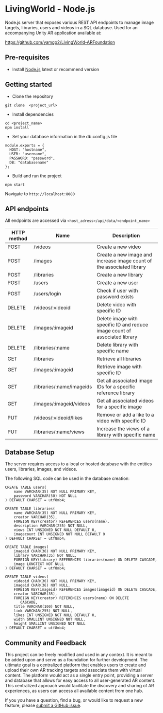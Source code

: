 # LivingWorld - Node.js
Node.js server that exposes various REST API endpoints to manage image targets, libraries, users and videos in a SQL database. Used for an accompanying Unity AR application available at:

https://github.com/yamgo2/LivingWorld-ARFoundation

## Pre-requisites
- Install [Node.js](https://nodejs.org/en/) latest or recommend version

## Getting started
- Clone the repository
```
git clone  <project_url>
```
- Install dependencies
```
cd <project_name>
npm install
```
- Set your database information in the db.config.js file
```
module.exports = {
  HOST: "hostname",
  USER: "username",
  PASSWORD: "password",
  DB: "databasename"
};
```
- Build and run the project
```
npm start
```
  Navigate to `http://localhost:8080`

## API endpoints
All endpoints are accessed via `<host_adress>/api/data/<endpoint_name>`

| HTTP method | Name | Description |
| - | - | - |
| POST | /videos | Create a new video |
| POST | /images | Create a new image and increase image count of the associated library |
| POST | /libraries | Create a new library |
| POST | /users | Create a new user |
| POST | /users/login | Check if user with password exists |
| DELETE | /videos/:videoid | Delete video with specific ID |
| DELETE | /images/:imageid | Delete image with specific ID and reduce image count of associated library |
| DELETE | /libraries/:name | Delete library with specific name |
| GET | /libraries | Retrieve all libraries |
| GET | /images/:imageid | Retrieve image with specific ID |
| GET | /libraries/:name/imageids | Get all associated image IDs for a specific reference library |
| GET | /images/:imageid/videos | Get all associated videos for a specific image |
| PUT | /videos/:videoid/likes | Remove or add a like to a video with specific ID |
| PUT | /libraries/:name/views | Increase the views of a library with specific name |

## Database Setup
The server requires access to a local or hosted database with the entities users, libraries, images, and videos.

The following SQL code can be used in the database creation:

```
CREATE TABLE users(
    name VARCHAR(35) NOT NULL PRIMARY KEY,
    password VARCHAR(50) NOT NULL
) DEFAULT CHARSET = utf8mb4;

CREATE TABLE libraries(
    name VARCHAR(35) NOT NULL PRIMARY KEY,
    creator VARCHAR(35),
    FOREIGN KEY(creator) REFERENCES users(name),
    description VARCHAR(255) NOT NULL,
    views INT UNSIGNED NOT NULL DEFAULT 0,
    imagecount INT UNSIGNED NOT NULL DEFAULT 0
) DEFAULT CHARSET = utf8mb4;

CREATE TABLE images(
    imageid CHAR(36) NOT NULL PRIMARY KEY,
    library VARCHAR(35) NOT NULL,
    FOREIGN KEY(library) REFERENCES libraries(name) ON DELETE CASCADE,
    image LONGTEXT NOT NULL
) DEFAULT CHARSET = utf8mb4;

CREATE TABLE videos(
    videoid CHAR(36) NOT NULL PRIMARY KEY,
    imageid CHAR(36) NOT NULL,
    FOREIGN KEY(imageid) REFERENCES images(imageid) ON DELETE CASCADE,
    creator VARCHAR(35),
    FOREIGN KEY(creator) REFERENCES users(name) ON DELETE 
       CASCADE,
    title VARCHAR(100) NOT NULL,
    link VARCHAR(255) NOT NULL,
    likes INT UNSIGNED NOT NULL DEFAULT 0,
    width SMALLINT UNSIGNED NOT NULL,
    height SMALLINT UNSIGNED NOT NULL
) DEFAULT CHARSET = utf8mb4;
```

## Community and Feedback

This project can be freely modified and used in any context. It is meant to be added upon and serve as a foundation for further development. The ultimate goal is a centralized platform that enables users to create and upload their own AR tracking targets and associate them with virtual content. The platform would act as a single entry point, providing a server and database that allows for easy access to all user-generated AR content. This centralized approach would facilitate the discovery and sharing of AR experiences, as users can access all available content from one hub.

If you you have a question, find a bug, or would like to request a new feature, please [submit a GitHub issue](https://github.com/yamgo2/LivingWorld-Server/issues).
